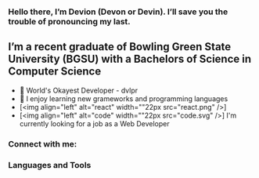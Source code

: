 ### Hello  there, I’m Devion (Devon or Devin). I’ll save you the trouble of pronouncing my last. 

## I’m a recent graduate of Bowling Green State University (BGSU) with a Bachelors of Science in Computer Science
- 🔭 World's Okayest Developer - dvlpr
- 🌱 I enjoy learning new grameworks and programming languages
- [<img align="left" alt="react" width=""22px src="react.png" />]
- [<img align="left" alt="code" width=""22px src="code.svg" />] I'm currently looking for a job as a Web Developer

### Connect with me:

### Languages and Tools
